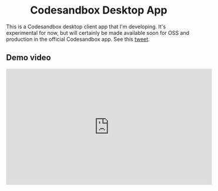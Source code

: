 <h1 align="center">Codesandbox Desktop App</h1>

This is a Codesandbox desktop client app that I'm developing. It's experimental for now, but will certainly be made available soon for OSS and production in the official Codesandbox app. See this <a href="https://twitter.com/bukharim96/status/1002768801593688065">tweet</a>.

## Demo video

<iframe width="560" height="315" src="https://www.youtube.com/embed/nZNQQ-A_6UY" frameborder="0" allow="accelerometer; autoplay; encrypted-media; gyroscope; picture-in-picture" allowfullscreen></iframe>
